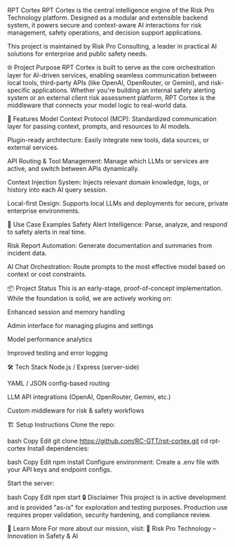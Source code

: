RPT Cortex
RPT Cortex is the central intelligence engine of the Risk Pro Technology platform. Designed as a modular and extensible backend system, it powers secure and context-aware AI interactions for risk management, safety operations, and decision support applications.

This project is maintained by Risk Pro Consulting, a leader in practical AI solutions for enterprise and public safety needs.

🌐 Project Purpose
RPT Cortex is built to serve as the core orchestration layer for AI-driven services, enabling seamless communication between local tools, third-party APIs (like OpenAI, OpenRouter, or Gemini), and risk-specific applications. Whether you're building an internal safety alerting system or an external client risk assessment platform, RPT Cortex is the middleware that connects your model logic to real-world data.

🚀 Features
Model Context Protocol (MCP): Standardized communication layer for passing context, prompts, and resources to AI models.

Plugin-ready architecture: Easily integrate new tools, data sources, or external services.

API Routing & Tool Management: Manage which LLMs or services are active, and switch between APIs dynamically.

Context Injection System: Injects relevant domain knowledge, logs, or history into each AI query session.

Local-first Design: Supports local LLMs and deployments for secure, private enterprise environments.

🧠 Use Case Examples
Safety Alert Intelligence: Parse, analyze, and respond to safety alerts in real time.

Risk Report Automation: Generate documentation and summaries from incident data.

AI Chat Orchestration: Route prompts to the most effective model based on context or cost constraints.

📦 Project Status
This is an early-stage, proof-of-concept implementation. While the foundation is solid, we are actively working on:

Enhanced session and memory handling

Admin interface for managing plugins and settings

Model performance analytics

Improved testing and error logging

🛠️ Tech Stack
Node.js / Express (server-side)

YAML / JSON config-based routing

LLM API integrations (OpenAI, OpenRouter, Gemini, etc.)

Custom middleware for risk & safety workflows

🏗️ Setup Instructions
Clone the repo:

bash
Copy
Edit
git clone https://github.com/RC-GTT/rpt-cortex.git
cd rpt-cortex
Install dependencies:

bash
Copy
Edit
npm install
Configure environment:
Create a .env file with your API keys and endpoint configs.

Start the server:

bash
Copy
Edit
npm start
🔒 Disclaimer
This project is in active development and is provided "as-is" for exploration and testing purposes. Production use requires proper validation, security hardening, and compliance review.

📣 Learn More
For more about our mission, visit:
🔗 Risk Pro Technology – Innovation in Safety & AI
